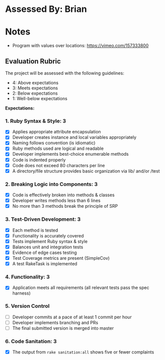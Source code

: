 # Assessed By: Brian

# Notes

* Program with values over locations: https://vimeo.com/157333800

## Evaluation Rubric

The project will be assessed with the following guidelines:

* 4: Above expectations
* 3: Meets expectations
* 2: Below expectations
* 1: Well-below expectations

**Expectations:**

### 1. Ruby Syntax & Style: 3

- [x] Applies appropriate attribute encapsulation  
- [x] Developer creates instance and local variables appropriately
- [x] Naming follows convention (is idiomatic)
- [x] Ruby methods used are logical and readable  
- [x] Developer implements best-choice enumerable methods
- [x] Code is indented properly
- [x] Code does not exceed 80 characters per line
- [x] A directory/file structure provides basic organization via lib/ and/or /test  

### 2. Breaking Logic into Components: 3

- [x] Code is effectively broken into methods & classes
- [x] Developer writes methods less than 6 lines
- [x] No more than 3 methods break the principle of SRP

### 3. Test-Driven Development: 3

- [x] Each method is tested  
- [x] Functionality is accurately covered
- [x] Tests implement Ruby syntax & style   
- [x] Balances unit and integration tests
- [x] Evidence of edge cases testing
- [x] Test Coverage metrics are present (SimpleCov)
- [x] A test RakeTask is implemented

### 4. Functionality: 3

- [x] Application meets all requirements (all relevant tests pass the spec harness)

### 5. Version Control

- [ ] Developer commits at a pace of at least 1 commit per hour
- [ ] Developer implements branching and PRs
- [ ] The final submitted version is merged into master

### 6. Code Sanitation: 3

- [x] The output from `rake sanitation:all` shows five or fewer complaints
